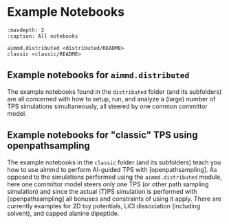 # Example Notebooks

```{toctree}
:maxdepth: 2
:caption: All notebooks

aimmd.distributed <distributed/README>
classic <classic/README>
```

## Example notebooks for ``aimmd.distributed``

The example notebooks found in the ``distributed`` folder (and its subfolders) are all concerned with how to setup, run, and analyze a (large) number of TPS simulations simultaneously, all steered by one common committor model.

## Example notebooks for "classic" TPS using openpathsampling

The example notebooks in the ``classic`` folder (and its subfolders) teach you how to use aimmd to perform AI-guided TPS with [openpathsampling].
As opposed to the simulations performed using the ``aimmd.distributed`` module, here one committor model steers only one TPS (or other path sampling simulation) and since the actual (T)PS simulation is performed with [openpathsampling] all bonuses and constraints of using it apply.
There are currently examples for 2D toy potentials, LiCl dissociation (including solvent), and capped alanine dipeptide.

